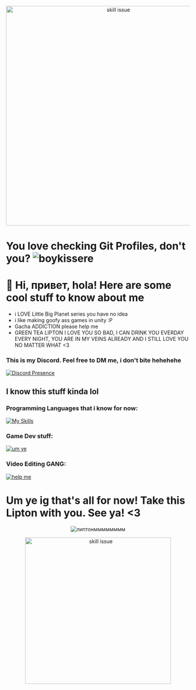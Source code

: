 <!-- Hi everyone who is checking this lol -->
<p align="center">
    <img src="https://github.com/user-attachments/assets/07231b4b-ee70-42ac-9f39-68a9bde298ae" alt="skill issue" width="600" />
  

# You love checking Git Profiles, don't you? ![boykissere](https://github.com/SuzuTwT/SuzuTwT/assets/106556061/ebaf292b-7c24-41c7-8bf1-c9da3d4b736d)

# 👋 Hi, привет, hola! Here are some cool stuff to know about me 

- i LOVE Little Big Planet series you have no idea
- i like making goofy ass games in unity :P
- Gacha ADDICTION please help me
- GREEN TEA LIPTON I LOVE YOU SO BAD, I CAN DRINK YOU EVERDAY EVERY NIGHT, YOU ARE IN MY VEINS ALREADY AND I STILL LOVE YOU NO MATTER WHAT <3

### This is my Discord. Feel free to DM me, i don't bite hehehehe

[![Discord Presence](https://lanyard.cnrad.dev/api/254992303012184065)](https://discord.com/users/254992303012184065)

## I know this stuff kinda lol

### Programming Languages that i know for now:
[![My Skills](https://skillicons.dev/icons?i=html,css,vue,js)](https://skillicons.dev)

### Game Dev stuff:
[![um ye](https://skillicons.dev/icons?i=unity,unreal,blender)](https://skillicons.dev)

### Video Editing GANG:

[![help me](https://skillicons.dev/icons?i=au,pr,ps,ai)](https://skillicons.dev)



# Um ye ig that's all for now! Take this Lipton with you. See ya! <3

<p align="center">
  <img src="https://github.com/SuzuTwT/SuzuTwT/assets/106556061/b8884ba5-ea41-4bb6-b3d0-7657988d1d66" alt="липтонмммммммм"/>
</p>

<p align="center">
  <img src="https://github.com/user-attachments/assets/b864e402-c4bd-4226-8e6d-04202265921d" alt="skill issue" width="400" />
</p>
